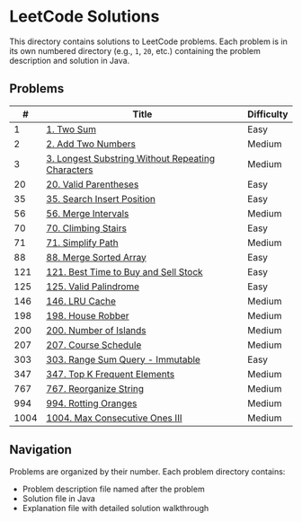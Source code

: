# LeetCode Solutions

This directory contains solutions to LeetCode problems. Each problem is in its own numbered directory (e.g., `1`, `20`, etc.) containing the problem description and solution in Java.

## Problems

| # | Title | Difficulty |
|---| ----- | ---------- |
| 1 | [1. Two Sum](./1) | Easy |
| 2 | [2. Add Two Numbers](./2) | Medium |
| 3 | [3. Longest Substring Without Repeating Characters](./3) | Medium |
| 20 | [20. Valid Parentheses](./20) | Easy |
| 35 | [35. Search Insert Position](./35) | Easy |
| 56 | [56. Merge Intervals](./56) | Medium |
| 70 | [70. Climbing Stairs](./70) | Easy |
| 71 | [71. Simplify Path](./71) | Medium |
| 88 | [88. Merge Sorted Array](./88) | Easy |
| 121 | [121. Best Time to Buy and Sell Stock](./121) | Easy |
| 125 | [125. Valid Palindrome](./125) | Easy |
| 146 | [146. LRU Cache](./146) | Medium |
| 198 | [198. House Robber](./198) | Medium |
| 200 | [200. Number of Islands](./200) | Medium |
| 207 | [207. Course Schedule](./207) | Medium |
| 303 | [303. Range Sum Query - Immutable](./303) | Easy |
| 347 | [347. Top K Frequent Elements](./347) | Medium |
| 767 | [767. Reorganize String](./767) | Medium |
| 994 | [994. Rotting Oranges](./994) | Medium |
| 1004 | [1004. Max Consecutive Ones III](./1004) | Medium |

## Navigation

Problems are organized by their number. Each problem directory contains:
- Problem description file named after the problem
- Solution file in Java
- Explanation file with detailed solution walkthrough